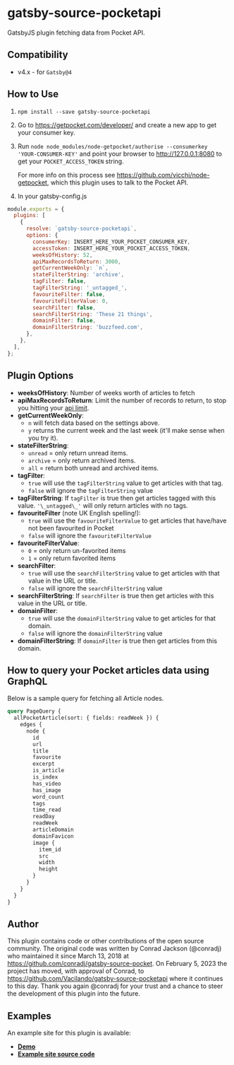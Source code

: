 # gatsby-source-pocketapi

GatsbyJS plugin fetching data from Pocket API.

## Compatibility

- v4.x - for `Gatsby@4`

## How to Use

1.  `npm install --save gatsby-source-pocketapi`

2.  Go to https://getpocket.com/developer/ and create a new app to get your consumer key.

3.  Run `node node_modules/node-getpocket/authorise --consumerkey 'YOUR-CONSUMER-KEY'` and point your browser to http://127.0.0.1:8080 to get your `POCKET_ACCESS_TOKEN` string.

    For more info on this process see https://github.com/vicchi/node-getpocket, which this plugin uses to talk to the Pocket API.

4.  In your gatsby-config.js

```javascript
module.exports = {
  plugins: [
    {
      resolve: `gatsby-source-pocketapi`,
      options: {
        consumerKey: INSERT_HERE_YOUR_POCKET_CONSUMER_KEY,
        accessToken: INSERT_HERE_YOUR_POCKET_ACCESS_TOKEN,
        weeksOfHistory: 52,
        apiMaxRecordsToReturn: 3000,
        getCurrentWeekOnly: `n`,
        stateFilterString: 'archive',
        tagFilter: false,
        tagFilterString: '_untagged_',
        favouriteFilter: false,
        favouriteFilterValue: 0,
        searchFilter: false,
        searchFilterString: 'These 21 things',
        domainFilter: false,
        domainFilterString: 'buzzfeed.com',
      },
    },
  ],
};
```

## Plugin Options

- **weeksOfHistory**: Number of weeks worth of articles to fetch
- **apiMaxRecordsToReturn**: Limit the number of records to return, to stop you hitting your [api limit](https://getpocket.com/developer/docs/rate-limits).
- **getCurrentWeekOnly**:
  - `n` will fetch data based on the settings above.
  - `y` returns the current week and the last week (it'll make sense when you try it).
- **stateFilterString**:
  - `unread` = only return unread items.
  - `archive` = only return archived items.
  - `all` = return both unread and archived items.
- **tagFilter**:
  - `true` will use the `tagFilterString` value to get articles with that tag.
  - `false` will ignore the `tagFilterString` value
- **tagFilterString**: If `tagFilter` is true then get articles tagged with this value. `'\_untagged\_'` will only return articles with no tags.
- **favouriteFilter** (note UK English spelling!):
  - `true` will use the `favouriteFilterValue` to get articles that have/have not been favourited in Pocket
  - `false` will ignore the `favouriteFilterValue`
- **favouriteFilterValue**:
  - `0` = only return un-favorited items
  - `1` = only return favorited items
- **searchFilter**:
  - `true` will use the `searchFilterString` value to get articles with that value in the URL or title.
  - `false` will ignore the `searchFilterString` value
- **searchFilterString**: If `searchFilter` is true then get articles with this value in the URL or title.
- **domainFilter**:
  - `true` will use the `domainFilterString` value to get articles for that domain.
  - `false` will ignore the `domainFilterString` value
- **domainFilterString**: If `domainFilter` is true then get articles from this domain.

## How to query your Pocket articles data using GraphQL

Below is a sample query for fetching all Article nodes.

```graphql
query PageQuery {
  allPocketArticle(sort: { fields: readWeek }) {
    edges {
      node {
        id
        url
        title
        favourite
        excerpt
        is_article
        is_index
        has_video
        has_image
        word_count
        tags
        time_read
        readDay
        readWeek
        articleDomain
        domainFavicon
        image {
          item_id
          src
          width
          height
        }
      }
    }
  }
}
```

## Author

This plugin contains code or other contributions of the open source community. The original code was written by Conrad Jackson (@conradj) who maintained it since March 13, 2018 at https://github.com/conradj/gatsby-source-pocket. On February 5, 2023 the project has moved, with approval of Conrad, to https://github.com/Vacilando/gatsby-source-pocketapi where it continues to this day. Thank you again @conradj for your trust and a chance to steer the development of this plugin into the future.

## Examples

An example site for this plugin is available:

- **[Demo](https://conradj.co.uk/weeklyreads/)**
- **[Example site source code](https://github.com/conradj/pocket-public-archive)**
